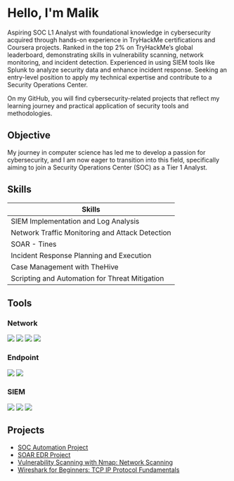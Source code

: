 # Hello, I'm Malik


Aspiring SOC L1 Analyst with foundational knowledge in cybersecurity acquired through hands-on experience in TryHackMe certifications and Coursera projects. Ranked in the top 2% on TryHackMe’s global leaderboard, demonstrating skills in vulnerability scanning, network monitoring, and incident detection. Experienced in using SIEM tools like Splunk to analyze security data and enhance incident response. Seeking an entry-level position to apply my technical expertise and contribute to a Security Operations Center.

On my GitHub, you will find cybersecurity-related projects that reflect my learning journey and practical application of security tools and methodologies.

## Objective

My journey in computer science has led me to develop a passion for cybersecurity, and I am now eager to transition into this field, specifically aiming to join a Security Operations Center (SOC) as a Tier 1 Analyst.

## Skills


| Skills                                       
|-----------------------------------------------
| SIEM Implementation and Log Analysis          
| Network Traffic Monitoring and Attack Detection 
| SOAR - Tines         
| Incident Response Planning and Execution      
| Case Management with TheHive                  
| Scripting and Automation for Threat Mitigation 

## Tools


### Network
<div>
    <img src="https://img.shields.io/badge/-Nmap-4EAA25?&style=for-the-badge&logo=Nmap&logoColor=white" />
    <img src="https://img.shields.io/badge/-Wireshark-1679A7?&style=for-the-badge&logo=Wireshark&logoColor=white" />
    <img src="https://img.shields.io/badge/-Suricata-EF3B2D?&style=for-the-badge&logo=Suricata&logoColor=white" />
    <img src="https://img.shields.io/badge/-Zeek-777BB4?&style=for-the-badge&logo=Zeek&logoColor=white" />
</div>

### Endpoint
<div>
    <img src="https://img.shields.io/badge/-Microsoft_Defender_for_Endpoint-00A4EF?&style=for-the-badge&logo=Microsoft&logoColor=white" />
    <img src="https://img.shields.io/badge/-Velociraptor-4B275F?&style=for-the-badge&logo=Velociraptor&logoColor=white" />
</div>

### SIEM
<div>
    <img src="https://img.shields.io/badge/-Splunk-000000?&style=for-the-badge&logo=Splunk&logoColor=white" />
    <img src="https://img.shields.io/badge/-Elastic-005571?&style=for-the-badge&logo=Elastic&logoColor=white" />
    <img src="https://img.shields.io/badge/-Kibana-005571?&style=for-the-badge&logo=Kibana&logoColor=white" />
</div>



## Projects
- [SOC Automation Project](https://github.com/malikmohmd/SOC-Automation-Project-Home-Lab)
- [SOAR EDR Project](https://github.com/malikmohmd/SOAR-EDR-Project)
- [Vulnerability Scanning with Nmap: Network Scanning](https://github.com/malikmohmd/Vulnerability-Scanning-with-Nmap-Network-Scanning)
- [Wireshark for Beginners: TCP IP Protocol Fundamentals](https://github.com/malikmohmd/Wireshark-for-Beginners-TCP-IP-Protocol-Fundamentals)
